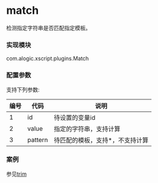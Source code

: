 match
=====

检测指定字符串是否匹配指定模板。

### 实现模块

com.alogic.xscript.plugins.Match

### 配置参数

支持下列参数:

| 编号 | 代码 | 说明 |
| ---- | ---- | ---- |
| 1 | id | 待设置的变量id |
| 2 | value | 指定的字符串，支持计算 |
| 3 | pattern | 待匹配的模板，支持*，不支持计算 |

### 案例

参见[trim](trim.md)
